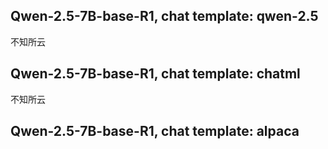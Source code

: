 ## Qwen-2.5-7B-base-R1, chat template: qwen-2.5

不知所云

## Qwen-2.5-7B-base-R1, chat template: chatml

不知所云

## Qwen-2.5-7B-base-R1, chat template: alpaca

```txt

```

